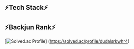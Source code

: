 ## ⚡Tech Stack⚡

## ⚡Backjun Rank⚡
[![Solved.ac Profile](http://mazassumnida.wtf/api/v2/generate_badge?boj=dudalsrkwhr4)]
(https://solved.ac/profile/dudalsrkwhr4)
